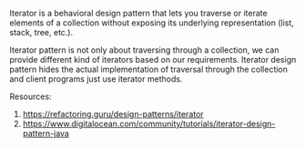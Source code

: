 Iterator is a behavioral design pattern that lets you traverse or iterate elements of a collection without exposing its underlying representation (list, stack, tree, etc.).

Iterator pattern is not only about traversing through a collection, we can provide different kind of iterators based on our requirements. Iterator design pattern hides the actual implementation of traversal through the collection and client programs just use iterator methods.

Resources:
1. https://refactoring.guru/design-patterns/iterator
2. https://www.digitalocean.com/community/tutorials/iterator-design-pattern-java

